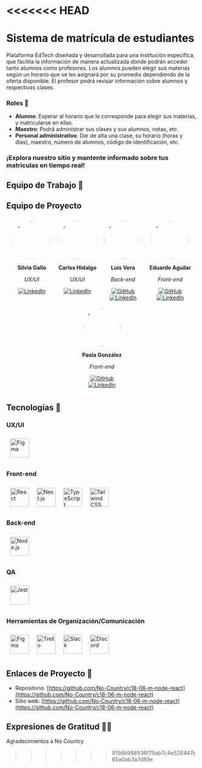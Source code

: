 <<<<<<< HEAD
=======
# Sistema de matrícula de estudiantes

Plataforma EdTech diseñada y desarrollada para una institución específica, que facilita la información de manera actualizada donde podrán acceder tanto alumnos como profesores. Los alumnos pueden elegir sus materias según un horario que se les asignará por su promedio dependiendo de la oferta disponible. El profesor podrá revisar información sobre alumnos y respectivas clases.

### Roles 👥

-   **Alumno**: Esperar al horario que le corresponde para elegir sus materias, y matricularse en ellas.
-   **Maestro**: Podrá administrar sus clases y sus alumnos, notas, etc.
-   **Personal administrativo**: Dar de alta una clase, su horario (horas y días), maestro, número de alumnos, código de identificación, etc.

### ¡Explora nuestro sitio y mantente informado sobre tus matriculas en tiempo real!

## Equipo de Trabajo 🚀

## Equipo de Proyecto

<div style="display: flex; flex-wrap: wrap; justify-content: center;">

  <div style="text-align: center; margin: 10px;">
    <img src="path_to_silvia_image" style="width: 100px; height: 100px; border-radius: 50px;">
    <p><strong>Silvia Gallo</strong></p>
    <p><em>UX/UI</em></p>
    <div>
      <a href="https://www.linkedin.com/in/">
        <img src="https://img.shields.io/static/v1?label=LinkedIn&message=Connect&color=blue&logo=linkedin" alt="LinkedIn">
      </a>
    </div>
  </div>

  <div style="text-align: center; margin: 10px;">
    <img src="https://media.licdn.com/dms/image/D4E35AQHubFwdbQ3vOg/profile-framedphoto-shrink_800_800/0/1709847820234?e=1717023600&v=beta&t=SDyn2veMvWt8vuFiww215EiSddhJs0TK40RpIzUr5wg" style="width: 100px; height: 100px; border-radius: 50px;">
    <p><strong>Carlos Hidalgo</strong></p>
    <p><em>UX/UI</em></p>
    <div>
      <a href="https://www.linkedin.com/in/carlos-andr%C3%A9s-hidalgo-le%C3%B3n-02657b223?miniProfileUrn=urn%3Ali%3Afs_miniProfile%3AACoAADglrV4BHfGYolccugVLE3b1rPPs7ZVc9hg&lipi=urn%3Ali%3Apage%3Ad_flagship3_search_srp_people%3BEmSs8V2%2FShCjH4mPth6QcQ%3D%3D">
        <img src="https://img.shields.io/static/v1?label=LinkedIn&message=Connect&color=blue&logo=linkedin" alt="LinkedIn">
      </a>
    </div>
  </div>

  <div style="text-align: center; margin: 10px;">
    <img src="path_to_luis_image" style="width: 100px; height: 100px; border-radius: 50px;">
    <p><strong>Luis Vera</strong></p>
    <p><em>Back-end</em></p>
    <div>
      <a href="https://github.com/LuisVera1">
        <img src="https://img.shields.io/static/v1?label=GitHub&message=Follow&color=black&logo=github" alt="GitHub">
      </a>
    </div>
    <div>
      <a href="https://www.linkedin.com/in/">
        <img src="https://img.shields.io/static/v1?label=LinkedIn&message=Connect&color=blue&logo=linkedin" alt="LinkedIn">
      </a>
    </div>
  </div>

  <div style="text-align: center; margin: 10px;">
    <img src="https://media.licdn.com/dms/image/C4D03AQHwE944RaANKA/profile-displayphoto-shrink_400_400/0/1656994106298?e=1721865600&v=beta&t=fGJtV1HDwazETwCQxzEtaVYuWuu56kO8w6R8z8qTKEw" style="width: 100px; height: 100px; border-radius: 50px;">
    <p><strong>Eduardo Aguilar</strong></p>
    <p><em>Front-end</em></p>
    <div>
      <a href="https://github.com/Agu1laredu">
        <img src="https://img.shields.io/static/v1?label=GitHub&message=Follow&color=black&logo=github" alt="GitHub">
      </a>
    </div>
    <div>
      <a href="https://www.linkedin.com/in/aguilarjesuseduardo?miniProfileUrn=urn%3Ali%3Afs_miniProfile%3AACoAADcXaCYBdN_FvP7HOzFaY04Ni9K_G7JK7V8&lipi=urn%3Ali%3Apage%3Ad_flagship3_search_srp_people%3BEmSs8V2%2FShCjH4mPth6QcQ%3D%3D">
        <img src="https://img.shields.io/static/v1?label=LinkedIn&message=Connect&color=blue&logo=linkedin" alt="LinkedIn">
      </a>
    </div>
  </div>
  <div style="text-align: center; margin: 10px;">
    <img src="https://media.licdn.com/dms/image/D4E35AQH3pI_BCD3lNw/profile-framedphoto-shrink_400_400/0/1715258400223?e=1716879600&v=beta&t=a-GK0xjEl_Q6unEUFOQTCxuFhrBEC-YPymQhFuJ4Qvg" style="width: 100px; height: 100px; border-radius: 50px;">
    <p><strong>Paola González</strong></p>
    <p><em>Front-end</em></p>
    <div>
      <a href="https://github.com/paaolaola">
        <img src="https://img.shields.io/static/v1?label=GitHub&message=Follow&color=black&logo=github" alt="GitHub">
      </a>
    </div>
    <div>
      <a href="https://www.linkedin.com/in/paola-gonzalez-guzman/">
        <img src="https://img.shields.io/static/v1?label=LinkedIn&message=Connect&color=blue&logo=linkedin" alt="LinkedIn">
      </a>
    </div>
  </div>

</div>

## Tecnologías 🔧

### UX/UI

<div style="display: flex; justify-content: start;">
  <img src="https://icon.icepanel.io/Technology/svg/Figma.svg" alt="Figma" style="width: 50px; height: 50px; margin: 10px;">
</div>

### Front-end

<div style="display: flex; justify-content: start;">
  <img src="https://icon.icepanel.io/Technology/svg/React.svg" alt="React" style="width: 50px; height: 50px; margin: 10px;">
  <img src="https://icon.icepanel.io/Technology/png-shadow-512/Next.js.png" alt="Next.js" style="width: 50px; height: 50px; margin: 10px;">
  <img src="https://icon.icepanel.io/Technology/svg/TypeScript.svg" alt="TypeScript" style="width: 50px; height: 50px; margin: 10px;">
  <img src="https://icon.icepanel.io/Technology/svg/Tailwind-CSS.svg" alt="Tailwind CSS" style="width: 50px; height: 50px; margin: 10px;">
</div>

### Back-end

<div style="display: flex; justify-content: start;">
  <img src="https://icon.icepanel.io/Technology/svg/Node.js.svg" alt="Node.js" style="width: 50px; height: 50px; margin: 10px;">
</div>

### QA

<div style="display: flex; justify-content: start;">
  <img src="https://icon.icepanel.io/Technology/svg/Jest.svg" alt="Jest" style="width: 50px; height: 50px; margin: 10px;">
</div>

### Herramientas de Organización/Comunicación

<div style="display: flex; justify-content: start;">
  <img src="https://icon.icepanel.io/Technology/svg/Figma.svg" alt="Figma" style="width: 50px; height: 50px; margin: 10px;">
  <img src="https://icon.icepanel.io/Technology/svg/Trello.svg" alt="Trello" style="width: 50px; height: 50px; margin: 10px;">
  <img src="https://icon.icepanel.io/Technology/svg/Slack.svg" alt="Slack" style="width: 50px; height: 50px; margin: 10px;">
  <img src="https://assets-global.website-files.com/6257adef93867e50d84d30e2/636e0a69f118df70ad7828d4_icon_clyde_blurple_RGB.svg" alt="Discord" style="width: 50px; height: 50px; margin: 10px;">
</div>

## Enlaces de Proyecto 🔗

-   Repositorio: [https://github.com/No-Country/c18-06-m-node-react](https://github.com/No-Country/c18-06-m-node-react)
-   Sitio web: [https://github.com/No-Country/c18-06-m-node-react](https://github.com/No-Country/c18-06-m-node-react)

## Expresiones de Gratitud 🙌🏻

Agradecimientos a No Country
>>>>>>> 9156b988936f79ab7c4e526447c65a0ab3a7d89e
